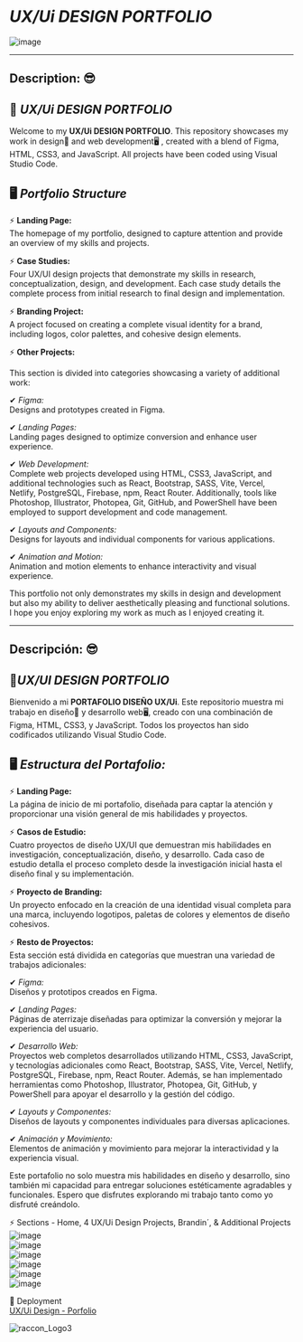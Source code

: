 # *UX/Ui DESIGN PORTFOLIO* </br>

![image](https://github.com/user-attachments/assets/49759c2a-a929-47da-99e0-054872259265) </br>

***************************************************************************************************************************************************************************************

## Description: 😎</br>

## 👀 *UX/Ui DESIGN PORTFOLIO* </br>

Welcome to my **UX/Ui DESIGN PORTFOLIO**. This repository showcases my work in design🎨 and web development🖥 , created with a blend of Figma, HTML, CSS3, and JavaScript. All projects have been coded using Visual Studio Code.

## 🖥 *Portfolio Structure* </br>

⚡ **Landing Page:** </br> 
The homepage of my portfolio, designed to capture attention and provide an overview of my skills and projects.</br>

⚡ **Case Studies:**</br>
Four UX/UI design projects that demonstrate my skills in research, conceptualization, design, and development. Each case study details the complete process from initial research to final design and implementation.</br>

⚡ **Branding Project:** </br>
A project focused on creating a complete visual identity for a brand, including logos, color palettes, and cohesive design elements.</br>

⚡ **Other Projects:**</br> 

This section is divided into categories showcasing a variety of additional work:</br>

✔ *Figma:*</br>
Designs and prototypes created in Figma.

✔ *Landing Pages:*</br>
Landing pages designed to optimize conversion and enhance user experience.</br>

✔ *Web Development:*</br>
Complete web projects developed using HTML, CSS3, JavaScript, and additional technologies such as React, Bootstrap, SASS, Vite, Vercel, Netlify, PostgreSQL, Firebase, npm, React Router. Additionally, tools like Photoshop, Illustrator, Photopea, Git, GitHub, and PowerShell have been employed to support development and code management.</br>

✔ *Layouts and Components:*</br>
Designs for layouts and individual components for various applications.</br>

✔ *Animation and Motion:*</br>
Animation and motion elements to enhance interactivity and visual experience.</br>

This portfolio not only demonstrates my skills in design and development but also my ability to deliver aesthetically pleasing and functional solutions. I hope you enjoy exploring my work as much as I enjoyed creating it.</br>

***************************************************************************************************************************************************************************************

## Descripción: 😎</br>

## 👀*UX/UI DESIGN PORTFOLIO* </br>

Bienvenido a mi **PORTAFOLIO DISEÑO UX/Ui**. Este repositorio muestra mi trabajo en diseño🎨 y desarrollo web🖥, creado con una combinación de Figma, HTML, CSS3, y JavaScript. Todos los proyectos han sido codificados utilizando Visual Studio Code.</br>

## 🖥 *Estructura del Portafolio:* </br>

⚡ **Landing Page:**</br>
La página de inicio de mi portafolio, diseñada para captar la atención y proporcionar una visión general de mis habilidades y proyectos.</br>

⚡ **Casos de Estudio:**</br>
Cuatro proyectos de diseño UX/UI que demuestran mis habilidades en investigación, conceptualización, diseño, y desarrollo. Cada caso de estudio detalla el proceso completo desde la investigación inicial hasta el diseño final y su implementación.</br>

⚡ **Proyecto de Branding:**</br>
Un proyecto enfocado en la creación de una identidad visual completa para una marca, incluyendo logotipos, paletas de colores y elementos de diseño cohesivos.</br>

⚡  **Resto de Proyectos:**</br>
Esta sección está dividida en categorías que muestran una variedad de trabajos adicionales:</br>

✔ *Figma:*</br>
Diseños y prototipos creados en Figma.</br>

✔ *Landing Pages:*</br>
Páginas de aterrizaje diseñadas para optimizar la conversión y mejorar la experiencia del usuario.</br>

✔ *Desarrollo Web:*</br>
Proyectos web completos desarrollados utilizando HTML, CSS3, JavaScript, y tecnologías adicionales como React, Bootstrap, SASS, Vite, Vercel, Netlify, PostgreSQL, Firebase, npm, React Router. Además, se han implementado herramientas como Photoshop, Illustrator, Photopea, Git, GitHub, y PowerShell para apoyar el desarrollo y la gestión del código.</br>

✔ *Layouts y Componentes:*</br>
Diseños de layouts y componentes individuales para diversas aplicaciones.</br>

✔ *Animación y Movimiento:*</br>
Elementos de animación y movimiento para mejorar la interactividad y la experiencia visual.</br>

Este portafolio no solo muestra mis habilidades en diseño y desarrollo, sino también mi capacidad para entregar soluciones estéticamente agradables y funcionales. Espero que disfrutes explorando mi trabajo tanto como yo disfruté creándolo.</br>

⚡ Sections - Home, 4 UX/Ui Design Projects,  Brandin´, & Additional Projects </br>
![image](https://github.com/user-attachments/assets/ebd04af8-77c1-4d1b-9949-da35e7d7e79c) </br>
![image](https://github.com/user-attachments/assets/a3442bd0-2f5f-49b0-95a6-c39942b11422) </br>
![image](https://github.com/user-attachments/assets/97141c9c-b7f1-4f2b-8877-1f1da5b696d3) </br>
![image](https://github.com/user-attachments/assets/7e0d1d1d-fa66-4279-816f-4b7cb7150d73) </br>
![image](https://github.com/user-attachments/assets/cd490028-d00e-4069-87d2-46e22969c039) </br>
![image](https://github.com/user-attachments/assets/c054ee1f-2902-4eed-a62e-93de7265b6de) </br>


🚀 Deployment </br>
[UX/Ui Design - Porfolio](https://design-portfolio-gilt-theta.vercel.app/) </br>

 ![raccon_Logo3](https://github.com/user-attachments/assets/67a05c36-88b4-47d1-b30f-5b6c1def7cec) </br>


